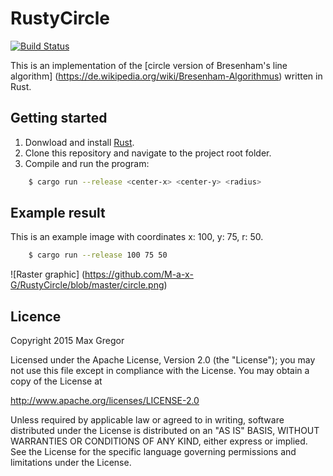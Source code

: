 # RustyCircle

[![Build Status](https://travis-ci.org/M-a-x-G/RustyCircle.svg)](https://travis-ci.org/M-a-x-G/RustyCircle)

This is an implementation of the [circle version of Bresenham's line algorithm] (https://de.wikipedia.org/wiki/Bresenham-Algorithmus) written in Rust.

## Getting started

1. Donwload and install [Rust](https://www.rust-lang.org).
2. Clone this repository and navigate to the project root folder.
2. Compile and run the program:

```sh
    $ cargo run --release <center-x> <center-y> <radius>
```

## Example result

This is an example image with coordinates x: 100, y: 75, r: 50.

```sh
    $ cargo run --release 100 75 50
```

![Raster graphic] (https://github.com/M-a-x-G/RustyCircle/blob/master/circle.png)

## Licence

Copyright 2015 Max Gregor

Licensed under the Apache License, Version 2.0 (the "License");
you may not use this file except in compliance with the License.
You may obtain a copy of the License at

http://www.apache.org/licenses/LICENSE-2.0

Unless required by applicable law or agreed to in writing, software
distributed under the License is distributed on an "AS IS" BASIS,
WITHOUT WARRANTIES OR CONDITIONS OF ANY KIND, either express or implied.
See the License for the specific language governing permissions and
limitations under the License.
